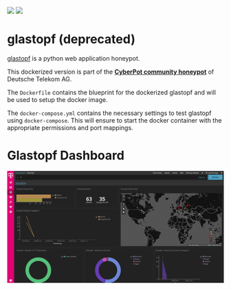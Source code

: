[![](https://images.microbadger.com/badges/version/ghcr.io/khulnasoft/glastopf:1903.svg)](https://microbadger.com/images/ghcr.io/khulnasoft/glastopf:1903 "Get your own version badge on microbadger.com") [![](https://images.microbadger.com/badges/image/ghcr.io/khulnasoft/glastopf:1903.svg)](https://microbadger.com/images/ghcr.io/khulnasoft/glastopf:1903 "Get your own image badge on microbadger.com")

# glastopf (deprecated)

[glastopf](https://github.com/mushorg/glastopf) is a python web application honeypot.

This dockerized version is part of the **[CyberPot community honeypot](http://telekom-security.github.io/)** of Deutsche Telekom AG.

The `Dockerfile` contains the blueprint for the dockerized glastopf and will be used to setup the docker image.

The `docker-compose.yml` contains the necessary settings to test glastopf using `docker-compose`. This will ensure to start the docker container with the appropriate permissions and port mappings.

# Glastopf Dashboard

![Glastopf Dashboard](doc/dashboard.png)
